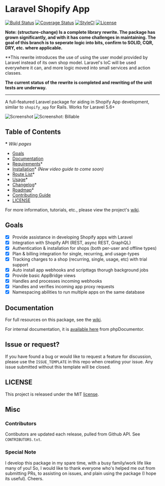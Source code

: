 # Laravel Shopify App

[![Build Status](https://secure.travis-ci.org/ohmybrew/laravel-shopify.png?branch=structure-change)](http://travis-ci.org/ohmybrew/laravel-shopify)
[![Coverage Status](https://coveralls.io/repos/github/ohmybrew/laravel-shopify/badge.svg?branch=structure-change)](https://coveralls.io/github/ohmybrew/laravel-shopify?branch=structure-change)
[![StyleCI](https://styleci.io/repos/96462257/shield?branch=structure-change)](https://styleci.io/repos/96462257)
[![License](https://poser.pugx.org/ohmybrew/laravel-shopify/license)](https://packagist.org/packages/ohmybrew/laravel-shopify)

**Note: (structure-change) Is a complete library rewrite. The package has grown significantly, and with it has come challenges in maintaining. The goal of this branch is to seperate logic into bits, confirm to SOLID, CQR, DRY, etc. where applicable.**

**This rewrite introduces the use of using the user model provided by Laravel instead of its own shop model. Laravel's IoC will be used everywhere it can, and more logic moved into small services and action classes.

**The current status of the rewrite is completed and rewriting of the unit tests are underway.**

----

A full-featured Laravel package for aiding in Shopify App development, similar to `shopify_app` for Rails. Works for Laravel 5.6+

![Screenshot](https://github.com/ohmybrew/laravel-shopify/raw/master/screenshot.png)
![Screenshot: Billable](https://github.com/ohmybrew/laravel-shopify/raw/master/screenshot-billable.png)

## Table of Contents

__*__ *Wiki pages*

- [Goals](#goals)
- [Documentation](#documentation)
- [Requirements](https://github.com/ohmybrew/laravel-shopify/wiki/Requirements)*
- [Installation](https://github.com/ohmybrew/laravel-shopify/wiki/Installation)*  *(New video guide to come soon)*
- [Route List](https://github.com/ohmybrew/laravel-shopify/wiki/Route-List)*
- [Usage](https://github.com/ohmybrew/laravel-shopify/wiki/Usage)*
- [Changelog](https://github.com/ohmybrew/laravel-shopify/wiki/Changelog)*
- [Roadmap](https://github.com/ohmybrew/laravel-shopify/wiki/Roadmap)*
- [Contributing Guide](https://github.com/ohmybrew/laravel-shopify/blob/master/CONTRIBUTING.md)
- [LICENSE](#license)

For more information, tutorials, etc., please view the project's [wiki](https://github.com/ohmybrew/laravel-shopify/wiki).

## Goals

- [x] Provide assistance in developing Shopify apps with Laravel
- [x] Integration with Shopify API (REST, async REST, GraphQL)
- [x] Authentication & installation for shops (both per-user and offline types)
- [x] Plan & billing integration for single, recurring, and usage-types
- [x] Tracking charges to a shop (recurring, single, usage, etc) with trial support
- [x] Auto install app webhooks and scripttags thorugh background jobs
- [x] Provide basic AppBridge views
- [x] Handles and processes incoming webhooks
- [x] Handles and verifies incoming app proxy requests
- [x] Namespacing abilities to run multiple apps on the same database

## Documentation

For full resources on this package, see the [wiki](https://github.com/ohmybrew/laravel-shopify/wiki).

For internal documentation, it is [available here](https://ohmybrew.com/laravel-shopify/) from phpDocumentor.

## Issue or request?

If you have found a bug or would like to request a feature for discussion, please use the `ISSUE_TEMPLATE` in this repo when creating your issue. Any issue submitted without this template will be closed.

## LICENSE

This project is released under the MIT [license](https://github.com/ohmybrew/laravel-shopify/blob/master/LICENSE).

## Misc

### Contributors

Contibutors are updated each release, pulled from Github API. See `CONTRIBUTORS.txt`.

### Special Note

I develop this package in my spare time, with a busy family/work life like many of you! So, I would like to thank everyone who's helped me out from submitting PRs, to assisting on issues, and plain using the package (I hope its useful). Cheers.

